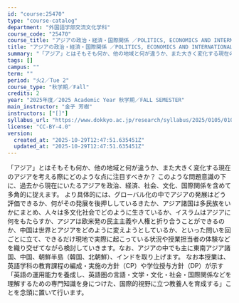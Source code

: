 ```yaml
---
id: "course:25470"
type: "course-catalog"
department: "外国語学部交流文化学科"
course_code: "25470"
course_title: "アジアの政治・経済・国際関係 ／POLITICS, ECONOMICS AND INTERNATIONAL RELATIONS IN ASIA"
title: "アジアの政治・経済・国際関係 ／POLITICS, ECONOMICS AND INTERNATIONAL RELATIONS IN ASIA"
summary: "「アジア」とはそもそも何か、他の地域と何が違うか、また大きく変化する現在のアジアを考える際にどのような点に注目すべきか？ このような問題意識の下に、過去から現在にいたるアジアを政治、経済、社会、文化、国際関係を含めて多角的に捉えます。 より…"
tags: []
campus: ""
term: ""
period: "火2／Tue 2"
course_type: "秋学期／Fall"
credits: 2
year: "2025年度／2025 Academic Year 秋学期／FALL SEMESTER"
main_instructor: "金子 芳樹"
instructors: ["[]"]
syllabus_url: "https://www.dokkyo.ac.jp/research/syllabus/2025/0105/0105_25470_ja_JP.html"
license: "CC-BY-4.0"
version:
  created_at: "2025-10-29T12:47:51.635451Z"
  updated_at: "2025-10-29T12:47:51.635451Z"
---
```

「アジア」とはそもそも何か、他の地域と何が違うか、また大きく変化する現在のアジアを考える際にどのような点に注目すべきか？ このような問題意識の下に、過去から現在にいたるアジアを政治、経済、社会、文化、国際関係を含めて多角的に捉えます。 より具体的には、グローバル化の中でアジアの発展はどう評価できるか、何がその発展を後押ししているきたか、アジア諸国は多民族をいかにまとめ、人々は多文化社会でどのように生きているか、イスラムはアジアに何をもたらすか、アジアは欧米発の民主主義や人権と折り合うことができるのか、中国は世界とアジアをどのように変えようとしているか、といった問いを回ごとに立て、できるだけ現地で実際に起こっている状況や授業担当者の体験などを織り交ぜてながら検討していきます。なお、アジアの中でも主に東南アジア諸国、中国、朝鮮半島（韓国、北朝鮮）、インドを取り上げます。 なお本授業は、英語学科の教育課程の編成・実施の方針（CP）や学位授与方針（DP）が示す「英語の運用能力を養成し、英語圏の言語・文学・文化・社会・国際関係などを理解するための専門知識を身につけた、国際的視野に立つ教養人を育成する」ことを念頭に置いて行います。
